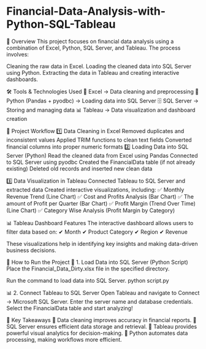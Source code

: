 # Financial-Data-Analysis-with-Python-SQL-Tableau

📌 Overview
This project focuses on financial data analysis using a combination of Excel, Python, SQL Server, and Tableau. The process involves:

Cleaning the raw data in Excel.
Loading the cleaned data into SQL Server using Python.
Extracting the data in Tableau and creating interactive dashboards.

🛠️ Tools & Technologies Used
📂 Excel → Data cleaning and preprocessing
🐍 Python (Pandas + pyodbc) → Loading data into SQL Server
🗄️ SQL Server → Storing and managing data
📊 Tableau → Data visualization and dashboard creation


🔄 Project Workflow
1️⃣ Data Cleaning in Excel
Removed duplicates and inconsistent values
Applied TRIM functions to clean text fields
Converted financial columns into proper numeric formats
2️⃣ Loading Data into SQL Server (Python)
Read the cleaned data from Excel using Pandas
Connected to SQL Server using pyodbc
Created the FinancialData table (if not already existing)
Deleted old records and inserted new clean data

3️⃣ Data Visualization in Tableau
Connected Tableau to SQL Server and extracted data
Created interactive visualizations, including:
✅ Monthly Revenue Trend (Line Chart)
✅ Cost and Profits Analysis (Bar Chart)
✅ The amount of Profit per Quarter (Bar Chart)
✅ Profit Margin (Trend Over Time) (Line Chart)
✅ Category Wise Analysis (Profit Margin by Category)


📊 Tableau Dashboard Features
The interactive dashboard allows users to filter data based on:
✔ Month
✔ Product Category
✔ Region
✔ Revenue

These visualizations help in identifying key insights and making data-driven business decisions.


📁 How to Run the Project
💾 1. Load Data into SQL Server (Python Script)
Place the Financial_Data_Dirty.xlsx file in the specified directory.

Run the command to load data into SQL Server.
python script.py

📊 2. Connect Tableau to SQL Server
Open Tableau and navigate to Connect → Microsoft SQL Server.
Enter the server name and database credentials.
Select the FinancialData table and start analyzing!

🚀 Key Takeaways
🔹 Data cleaning improves accuracy in financial reports.
🔹 SQL Server ensures efficient data storage and retrieval.
🔹 Tableau provides powerful visual analytics for decision-making.
🔹 Python automates data processing, making workflows more efficient.
